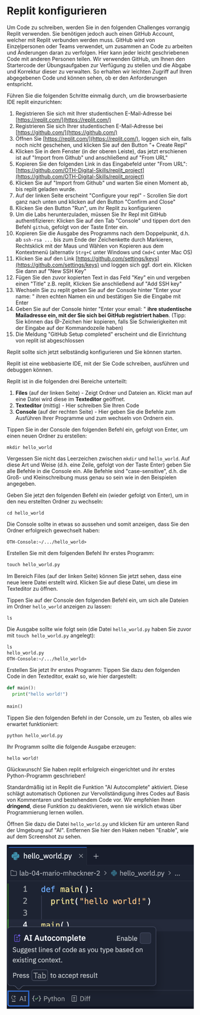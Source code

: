 # Replit konfigurieren

Um Code zu schreiben, werden Sie in den folgenden Challenges vorrangig Replit verwenden. Sie benötigen jedoch auch einen GitHub Account, welcher mit Replit verbunden werden muss. GitHub wird von Einzelpersonen oder Teams verwendet, um zusammen an Code zu arbeiten und Änderungen daran zu verfolgen. Hier kann jeder leicht geschriebenen Code mit anderen Personen teilen. Wir verwenden GitHub, um Ihnen den Startercode der Übungsaufgaben zur Verfügung zu stellen und die Abgabe und Korrektur dieser zu verwalten. So erhalten wir leichten Zugriff auf Ihren abgegebenen Code und können sehen, ob er den Anforderungen entspricht.

Führen Sie die folgenden Schritte einmalig durch, um die browserbasierte IDE replit einzurichten:

1. Registrieren Sie sich mit Ihrer studentischen E-Mail-Adresse bei [https://replit.com/](https://replit.com/)
2. Registrieren Sie sich Ihrer studentischen E-Mail-Adresse bei [https://github.com/](https://github.com/)
3. Öffnen Sie [https://replit.com/](https://replit.com/), loggen sich ein, falls noch nicht geschehen, und klicken Sie auf den Button  "+ Create Repl"
4. Klicken Sie in dem Fenster (in der oberen Leiste), das jetzt erschienen ist auf "Import from Github" und anschließend auf "From URL"
5. Kopieren Sie den folgenden Link in das Eingabefeld unter "From URL": [https://github.com/OTH-Digital-Skills/replit_project](https://github.com/OTH-Digital-Skills/replit_project)
6. Klicken Sie auf "Import from Github" und warten Sie einen Moment ab, bis replit geladen wurde.
7. Auf der linken Seite erscheint "Configure your repl" - Scrollen Sie dort ganz nach unten und klicken auf den Button "Confirm and Close"
8. Klicken Sie den Button "Run", um ihr Replit zu konfigurieren
9. Um die Labs herunterzuladen, müssen Sie Ihr Repl mit GitHub authentifizieren: Klicken Sie auf den Tab "Console" und tippen dort den Befehl `github`, gefolgt von der Taste Enter ein.
10. Kopieren Sie die Ausgabe des Programms nach dem Doppelpunkt, d.h. ab ```ssh-rsa ...``` bis zum Ende der Zeichenkette durch Markieren, Rechtsklick mit der Maus und Wählen von Kopieren aus dem Kontextmenü (alternativ ```Strg+C``` unter Windows und ```Cmd+C``` unter Mac OS)
11. Klicken Sie auf den Link [https://github.com/settings/keys](https://github.com/settings/keys) und loggen sich ggf. dort ein. Klicken Sie dann auf "New SSH Key"
12. Fügen Sie den zuvor kopierten Text in das Feld "Key" ein und vergeben einen "Title" z.B. replit, Klicken Sie anschließend auf "Add SSH key"
13. Wechseln Sie zu replit geben Sie auf der Console hinter "Enter your name: " ihren echten Namen ein und bestätigen Sie die Eingabe mit Enter
14. Geben Sie auf der Console hinter "Enter your email: " **ihre studentische Mailadresse ein, mit der Sie sich bei GitHub registriert haben**. (Tipp: Sie können das @-Zeichen hier kopieren, falls Sie Schwierigkeiten mit der Eingabe auf der Kommandozeile haben)
15. Die Meldung "GitHub Setup completed" erscheint und die Einrichtung von replit ist abgeschlossen

Replit sollte sich jetzt selbständig konfigurieren und Sie können starten.

Replit ist eine webbasierte IDE, mit der Sie Code schreiben, ausführen und debuggen können.

Replit ist in die folgenden drei Bereiche unterteilt:

1. **Files** (auf der linken Seite) - Zeigt Ordner und Dateien an. Klickt man auf eine Datei wird diese im **Texteditor** geöffnet.
2. **Texteditor** (mittig) - Hier schreiben Sie Ihren Code
3. **Console** (auf der rechten Seite) - Hier geben Sie die Befehle zum Ausführen Ihrer Programme und zum wechseln von Ordnern ein.

Tippen Sie in der Console den folgenden Befehl ein, gefolgt von Enter, um einen neuen Ordner zu erstellen:

~~~shell
mkdir hello_world
~~~

Vergessen Sie nicht das Leerzeichen zwischen ```mkdir``` und ```hello_world```. Auf diese Art und Weise (d.h. eine Zeile, gefolgt von der Taste Enter) geben Sie alle Befehle in die Console ein. Alle Befehle sind "case-sensitive", d.h. die Groß- und Kleinschreibung muss genau so sein wie in den Beispielen angegeben.

Geben Sie jetzt den folgenden Befehl ein (wieder gefolgt von Enter), um in den neu erstellten Ordner zu wechseln:

~~~shell
cd hello_world
~~~

Die Console sollte in etwas so aussehen und somit anzeigen, dass Sie den Ordner erfolgreich gewechselt haben:

~~~shell
OTH-Console:~/.../hello_world> 
~~~

Erstellen Sie mit dem folgenden Befehl Ihr erstes Programm:

~~~python
touch hello_world.py	
~~~

Im Bereich Files (auf der linken Seite) können Sie jetzt sehen, dass eine neue leere Datei erstellt wird. Klicken Sie auf diese Datei, um diese im Texteditor zu öffnen.

Tippen Sie auf der Console den folgenden Befehl ein, um sich alle Dateien im Ordner ```hello_world``` anzeigen zu lassen:

~~~shell
ls
~~~

Die Ausgabe sollte wie folgt sein (die Datei ```hello_world.py``` haben Sie zuvor mit ```touch hello_world.py``` angelegt):

~~~shell
ls
hello_world.py
OTH-Console:~/.../hello_world> 
~~~

Erstellen Sie jetzt Ihr erstes Programm: Tippen Sie dazu den folgenden Code in den Texteditor, exakt so, wie hier dargestellt:

~~~python
def main():
  print("hello world!")

main()
~~~

Tippen Sie den folgenden Befehl in der Console, um zu Testen, ob alles wie erwartet funktioniert:

~~~shell
python hello_world.py 
~~~

Ihr Programm sollte die folgende Ausgabe erzeugen:

~~~shell
hello world!
~~~

Glückwunsch! Sie haben replit erfolgreich eingerichtet und ihr erstes Python-Programm geschrieben!

Standardmäßig ist in Replit die Funktion "AI Autocomplete" aktiviert. Diese schlägt automatisch Optionen zur Vervollständigung ihres Codes auf Basis von Kommentaren und bestehendem Code vor. Wir empfehlen Ihnen **dringend**, diese Funktion zu deaktivieren, wenn sie wirklich etwas über Programmierung lernen wollen.

Öffnen Sie dazu die Datei ```hello_world.py``` und klicken für am unteren Rand der Umgebung auf "AI". Entfernen Sie hier den Haken neben "Enable", wie auf dem Screenshot zu sehen.

![04_replit_ai](img/04_replit_ai.png)
